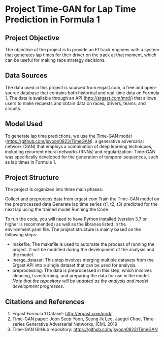 # Project Time-GAN for Lap Time Prediction in Formula 1

## Project Objective

The objective of the project is to provide an F1 track engineer with a system that generates lap times for their driver on the track at that moment, which can be useful for making race strategy decisions.

## Data Sources

The data used in this project is sourced from ergast.com, a free and open-source database that contains both historical and real-time data on Formula 1. The data is available through an API (http://ergast.com/mrd/) that allows users to make requests and obtain data on races, drivers, teams, and circuits.

## Model Used

To generate lap time predictions, we use the Time-GAN model (https://github.com/jsyoon0823/TimeGAN), a generative adversarial network (GAN) that employs a combination of deep learning techniques, including recurrent neural networks (RNNs) and regularization. Time-GAN was specifically developed for the generation of temporal sequences, such as lap times in Formula 1.

## Project Structure

The project is organized into three main phases:

Collect and preprocess data from ergast.com
Train the Time-GAN model on the preprocessed data
Generate lap time series (t1, t2, t3) predicted for the next lap using the trained model
Running the Code

To run the code, you will need to have Python installed (version 3.7 or higher is recommended) as well as the libraries listed in the environment.yaml file. 
The project structure is mainly based on the following steps:

- makefile: The makefile is used to automate the process of running the project. It will be modified during the development of the analysis and the model.
- merge_dataset: This step involves merging multiple datasets from the Ergast API into a single dataset that can be used for analysis.
- preprocessing: The data is preprocessed in this step, which involves cleaning, transforming, and preparing the data for use in the model.
*Note that the repository will be updated as the analysis and model development progresses.*

## Citations and References

1. Ergast Formula 1 Dataset: http://ergast.com/mrd/
2. Time-GAN paper: Joon Seop Yoon, Seung-Ik Lee, Jaegul Choo, Time-series Generative Adversarial Networks, ICML 2019
3. Time-GAN GitHub repository: https://github.com/jsyoon0823/TimeGAN